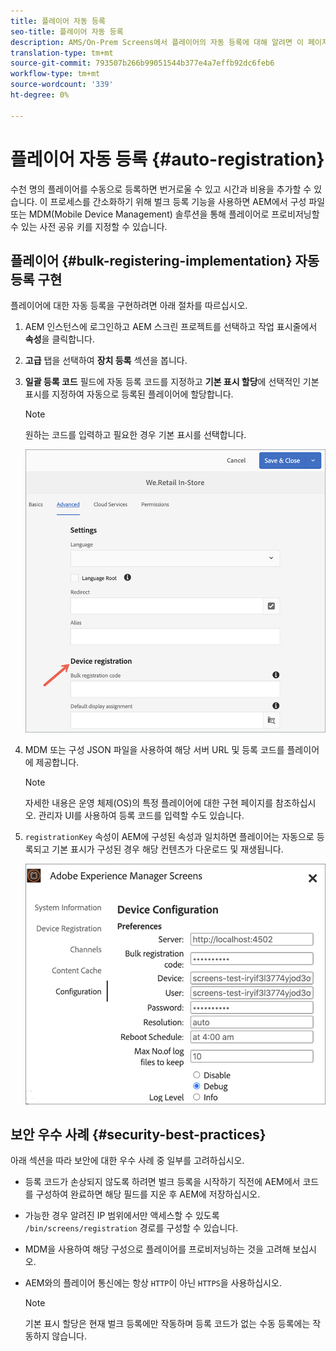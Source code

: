 ```yaml
---
title: 플레이어 자동 등록
seo-title: 플레이어 자동 등록
description: AMS/On-Prem Screens에서 플레이어의 자동 등록에 대해 알려면 이 페이지를 따르십시오.
translation-type: tm+mt
source-git-commit: 793507b266b99051544b377e4a7effb92dc6feb6
workflow-type: tm+mt
source-wordcount: '339'
ht-degree: 0%

---
```



# 플레이어 자동 등록 {#auto-registration}

수천 명의 플레이어를 수동으로 등록하면 번거로울 수 있고 시간과 비용을 추가할 수 있습니다. 이 프로세스를 간소화하기 위해 벌크 등록 기능을 사용하면 AEM에서 구성 파일 또는 MDM(Mobile Device Management) 솔루션을 통해 플레이어로 프로비저닝할 수 있는 사전 공유 키를 지정할 수 있습니다.

## 플레이어 {#bulk-registering-implementation} 자동 등록 구현

플레이어에 대한 자동 등록을 구현하려면 아래 절차를 따르십시오.

1. AEM 인스턴스에 로그인하고 AEM 스크린 프로젝트를 선택하고 작업 표시줄에서 **속성**&#x200B;을 클릭합니다.
1. **고급** 탭을 선택하여 **장치 등록** 섹션을 봅니다.

1. **일괄 등록 코드** 필드에 자동 등록 코드를 지정하고 **기본 표시 할당**&#x200B;에 선택적인 기본 표시를 지정하여 자동으로 등록된 플레이어에 할당합니다.
   >[!NOTE]
   >원하는 코드를 입력하고 필요한 경우 기본 표시를 선택합니다.

   ![이미지](/help/user-guide/assets/auto-registration/auto-register1.png)
1. MDM 또는 구성 JSON 파일을 사용하여 해당 서버 URL 및 등록 코드를 플레이어에 제공합니다.

   >[!NOTE]
   >자세한 내용은 운영 체제(OS)의 특정 플레이어에 대한 구현 페이지를 참조하십시오. 관리자 UI를 사용하여 등록 코드를 입력할 수도 있습니다.

1. `registrationKey` 속성이 AEM에 구성된 속성과 일치하면 플레이어는 자동으로 등록되고 기본 표시가 구성된 경우 해당 컨텐츠가 다운로드 및 재생됩니다.

   ![이미지](/help/user-guide/assets/auto-registration/auto-register2.png)

## 보안 우수 사례 {#security-best-practices}

아래 섹션을 따라 보안에 대한 우수 사례 중 일부를 고려하십시오.

* 등록 코드가 손상되지 않도록 하려면 벌크 등록을 시작하기 직전에 AEM에서 코드를 구성하여 완료하면 해당 필드를 지운 후 AEM에 저장하십시오.

* 가능한 경우 알려진 IP 범위에서만 액세스할 수 있도록 `/bin/screens/registration` 경로를 구성할 수 있습니다.

* MDM을 사용하여 해당 구성으로 플레이어를 프로비저닝하는 것을 고려해 보십시오.

* AEM와의 플레이어 통신에는 항상 `HTTP`이 아닌 `HTTPS`을 사용하십시오.

   >[!NOTE]
   >기본 표시 할당은 현재 벌크 등록에만 작동하며 등록 코드가 없는 수동 등록에는 작동하지 않습니다.